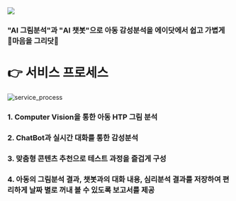 <img src="https://capsule-render.vercel.app/api?type=waving&color=auto&height=200&section=header&text=SKT-FLY-AI%202기%20프로젝트부문%20✨최우수상✨%20수상팀%20금쪽이들%20입니다%20:)&fontSize=24" />


### "AI 그림분석"과 "AI 챗봇"으로 아동 감성분석을 에이닷에서 쉽고 가볍게 🎨마음을 그리닷🎨



# 👉 서비스 프로세스
![service_process](https://user-images.githubusercontent.com/68270424/229696703-8107e2c3-8608-4a45-8943-f72de572e5c1.png)

### 1. Computer Vision을 통한 아동 HTP 그림 분석
### 2. ChatBot과 실시간 대화를 통한 감성분석
### 3. 맞춤형 콘텐츠 추천으로 테스트 과정을 즐겁게 구성
### 4. 아동의 그림분석 결과, 챗봇과의 대화 내용, 심리분석 결과를 저장하여 편리하게 날짜 별로 꺼내 볼 수 있도록 보고서를 제공
